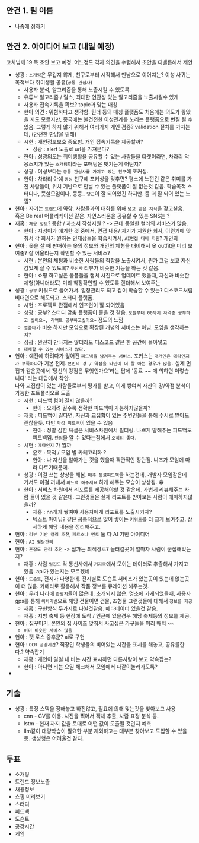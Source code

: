 ## 안건 1. 팀 이름

- 나중에 정하기

## 안건 2. 아이디어 보고 (내일 예정)

코치님께 19 목 초안 보고 예정. 어느정도 각자 의견을 수렴해서 초안을 디벨롭해서 제안

- 성광 : `소개팅`은 무겁지 않게, 친구로부터 시작해서 만남으로 이어지는? 이성 사귀는 목적보다 취미생활 공유(`공통 관심사`)
  - 사용자 분석, 알고리즘을 통해 노출시킬 수 있도록.
  - 유튜브 알고리즘 / 릴스, 최대한 연관성 있는 알고리즘을 노출시킬수 있게
  - 사용자 접속기록을 확보? topic과 맞는 매칭
  - 현아 의견 : 위험하다고 생각함. 틴더 등의 매칭 플랫폼도 처음에는 의도가 좋았을 지도 모르지만, 종국에는 불건전한 이성관계를 노리는 플랫폼으로 변질 될 수 있음. 그렇게 하지 않기 위해서 여러가지 개인 검증? validation 절차를 가지는데, (안전한 만남을 위해)
  - 시현 : 개인정보보호 중요함. 개인 접속기록을 제공할까?
    - 성광 : alert 노출로 url을 가져온다?
  - 현아 : 성광의도는 취미생활을 공유할 수 있는 사람들을 타겟이라면, 차라리 악용소지가 있는 `소개팅`이라는 포매팅은 벗기는게 어떤지?
  - 성광 : 이성보다는 `공통 관심사를 가지고 있는 친구`에 포커싱.
  - 현아 : 차라리 아예 `동성` 친구에 포커싱을 맞추면? 평소에 느낀건 같은 취미를 가진 사람들이, 위치 기반으로 만날 수 있는 플랫폼이 잘 없는것 같음. 학습목적 스터디나, 풋살모임이나, 등등.. `당근`이 잘 되어있긴 하지만. 좀 더 잘 되어 있는 느낌?
- 현아 : 자기는 `트렌드`에 약함. 사람들과의 대화를 위해 `넓고 얕은 지식`을 갖고싶음.  
혹은 Be real 어플리케이션 같은. 자연스러움을 공유할 수 있는 SNS는 ?
- 재홍 : `채용 정보`? 종합 / 자소서 작성지원 ? -> 근데 동일한 컬러의 서비스가 많음.
  - 현아 : 지성이가 얘기한 것 중에서, 면접 내용/ 자기가 지원한 회사, 이런거에 맞춰서 각 회사가 원하는 인재상들을 학습시켜서, `AI면접 대비 지원`? 개인의
- 현아 : 옷을 살 때 판매하는 옷의 정보와 개인의 체형을 대비해서 옷 outfit을 미리 보여줄? 잘 어울리는지 확인할 수 있는 서비스?
  - 시현 : 본인의 체형과 비슷한 사람들의 착장을 노출시켜서, 뭔가 그걸 보고 자신감있게 살 수 있도록? `무신사` 리뷰가 비슷한 기능을 하는 것 같음.
  - 현아 : 쇼핑 하고싶은 물품들을 캡쳐 사진으로 업데이트 했을때, 자신과 비슷한 체형(아니더라도) 미리 착장확인할 수 있도록 렌더해서 보여주는
- 성광 : `공부` 키워드로 들어가서. 일정관리도 되고 같이 학습할 수 있는? 디스코드처럼 비대면으로 해도되고. 스터디 플랫폼.
  - 시현 : 프로젝트 관점에서 인프런이 잘 되어있음
  - 성광 : 공부? 스터디 맞춤 플랫폼이 좋을 것 같음. `오늘부터 00까지 자격증 공부하고 싶어요~, 리액트 공부하고싶어요~` 정도의 느낌
  - `열품타`가 비슷 하지만 모임으로 확장된 개념의 서비스는 아님. 모임을 생각하는지?
  - 성광 : 완전히 만나지는 않더라도 디스코드 같은 한 공간에 몰아넣고
  - `대체할 수 있는 서비스가 많다.`
- 현아 : 예전에 하려다가 엎어진 `피드백을 남겨주는 서비스`. 포커스는 `개개인은 메타인지가 부족하다`가 기본 전제. `본인의 강 / 약점을 타인이 더 잘 아는 경우가 많음.` 실제 면접과 같은곳에서 '당신의 강점은 무엇인가요'라는 답에 '동료 ~~ 에 의하면 이렇습니다' 라는 대답에서 착안.  
나와 교집합이 있는 사람들로부터 평가를 받고, 이게 쌓여서 자신의 강/약점 분석이 가능한 포트폴리오로 도출
  - 시현 : 피드백 텀이 길지 않을까?
    - 현아 : 오히려 길수록 정확한 피드백이 가능하지않을까?
  - 재홍 : 피드백이 길다면, 자신과 교집합이 있는 주변인들을 통해 수시로 받아도 괜찮을듯. 다만 `악성 피드백`이 있을 수 있음
    - 현아 : 정말 심한 욕설은 서비스차원에서 필터링. 나쁘게 말해주는 피드백도 피드백임. `단점`을 알 수 있다는점에서 `오히려 좋다.`
  - 시현 : `메타인지` 가 뭘까
    - 윤호 : 목적 / 모임 별 카테고리화 ?
    - 현아 : 나 자신을 알아가는 것을 했을때 객관적인 장단점. 니즈가 모임에 따라 다르기때문에.
  - 성광 : 이걸 쓰는 상상을 해봄. `매주 동료피드백`을 하는건데, 개발자 모임같은데 가서도 이걸 꺼내서 `피드백 해주세요` 하게 해주는 모습이 상상됨. 😁
  - 현아 : 서비스 차원에서 리포트를 제공해야할 것 같은데. 가볍게 리뷰해주는 사람 들이 있을 것 같은데. 그런것들은 실제 리포트를 받아보는 사람이 애매하지않을까?
    - 재홍 : nn개가 쌓여야 사용자에게 리포트를 노출시키자?
    - 텍스트 마이닝? 같은 공통적으로 많이 쌓이는 `키워드`를 더 크게 보여주고. 상세하게 해당 내용을 정리해주고.
- 현아 : `리뷰 기반 컬리 추천`, `페르소나 멘토` 둘 다 AI 기반 아이디어
- 현아 : `AI 혈당관리`
- 현아 : `혼잡도 관리 추천` -> 집가는 최적경로? 놀러갈곳이 얼마자 사람이 군집해있는지?
  - 재홍 : 사람 `밀집도` 각 통신사에서 `기지국`에서 모이는 데이터로 추출해서 가지고있음. api가 있는지는 모르겠네
- 현아 : `도슨트`, 전시가 다양한데. 전시별로 도슨트 서비스가 있는곳이 있는데 없는곳이 더 많음. 카메라로 활용해서 작품 정보를 큐레이션 해주는것.
- 현아 : 우리 나라에 `관광지`들이 많은데, 소개되지 않은. 명소에 가게되었을때, 사용자 gps를 통해 `위치기반`으로 해당 건물이면 건물, 조형물 그런것들에 대해서 `정보를 제공`
  - 재홍 : 구현방식 두가지로 나뉠것같음. 메타데이터 있을것 같음.
  - 재홍 : 지방 축제 등 현장에 도착 / 인근에 있을경우 해당 축제등의 정보를 제공.
- 현아 : 집꾸미기. 본인의 집 사이즈 맞춰서 사고싶은 가구들을 미리 배치 ~~
  - `이미 비슷한 서비스 많음`
- 현아 : 펫 로스 증후군? ai로 구현
- 현아 : `OCR 공강시간`? 직장인 학생들의 비어있는 시간을 표시를 해놓고, 공유를한다.? 약속잡기
  - 재홍 : 개인이 일일 내 비는 시간 표시하면 다른사람이 보고 약속잡는?
  - 현아 : 아니면 비는 요일 체크해서 모임에서 다같이놀러가도록?
-

## 기술

- 성광 : 특정 스택을 정해놓고 하진않고, 필요에 의해 맞는것을 찾아보고 사용
  - cnn - CV를 이용. 사진을 찍어서 객체 추출, 사람 표정 분석 등.
  - lstm - 현재 까지 값을 토대로 어떤 값이 도출될 것인지 예측
  - llm같이 대량학습이 필요한 부분 제외하고는 대부분 찾아보고 도입할 수 있을듯. 생성형은 어려울것 같다.

## 투표

- 소개팅
- 트렌드 정보노출
- 채용정보
- 쇼핑 미리보기
- 스터디
- 피드백
- 도슨트
- 공강시간
- 게임
